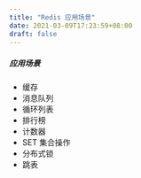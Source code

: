 ```yaml
---
title: "Redis 应用场景"
date: 2021-03-09T17:23:59+08:00
draft: false
---
```


##### 应用场景

- 缓存
- 消息队列
- 循环列表
- 排行榜
- 计数器
- SET 集合操作
- 分布式锁
- 跳表
